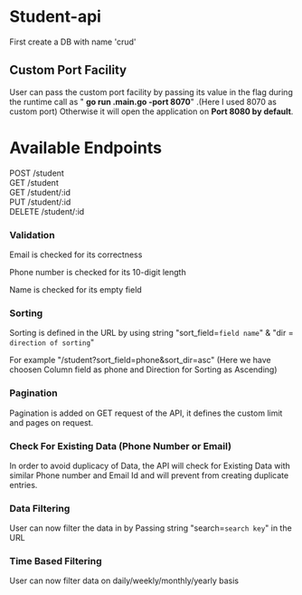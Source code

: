 # Student-api

First create a DB with name 'crud'

## Custom Port Facility

 User can pass the custom port facility by passing its value in the flag during the runtime call as " **go run \.main.go -port 8070**" .(Here I used 8070 as custom port)
 Otherwise it will open the application on **Port 8080 by default**.


# Available Endpoints

POST   /student                  
GET    /student                 
GET    /student/:id              
PUT    /student/:id              
DELETE /student/:id



### Validation

Email is checked for its correctness

Phone number is checked for its 10-digit length

Name is checked for its empty field


### Sorting 

Sorting is defined in the URL by using string "sort_field=`field name`" & "dir = `direction of sorting`"

For example "/student?sort_field=phone&sort_dir=asc" (Here we have choosen Column field as phone and Direction for Sorting as Ascending)


 ### Pagination
 
 Pagination is added on GET request of the API, it defines the custom limit and pages on request.
 
 ### Check For Existing Data (Phone Number or Email)
 
 In order to avoid duplicacy of Data, the API will check for Existing Data with similar Phone number and Email Id and will prevent from creating duplicate entries.
 
 
 ### Data Filtering 
 
 User can now filter the data in by Passing string "search=`search key`" in the URL
 
 ### Time Based Filtering
 
 User can now filter data on daily/weekly/monthly/yearly basis
